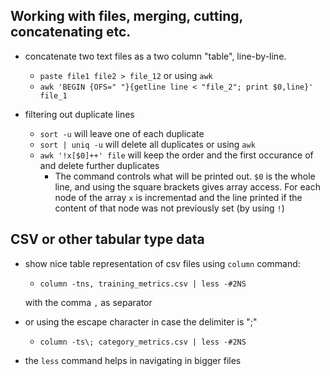 ## Working with files, merging, cutting, concatenating etc. 

- concatenate two text files as a two column "table", line-by-line.
	- `paste file1 file2 > file_12`
	or using `awk`
	- `awk 'BEGIN {OFS=" "}{getline line < "file_2"; print $0,line}' file_1`

- filtering out duplicate lines
	- `sort -u` will leave one of each duplicate 
	- `sort | uniq -u` will delete all duplicates 
	or using `awk`
	- `awk '!x[$0]++' file` will keep the order and the first occurance of and delete further duplicates
		- The command controls what will be printed out. `$0` is the whole line, and using the square brackets gives array access. For each node of the array `x` is incrementad and the line printed if the content of that node was not previously set (by using `!`)
	
	

## CSV or other tabular type data 

- show nice table representation of csv files using `column` command: 

	- `column -tns, training_metrics.csv | less -#2NS`
	
	with the comma `,` as separator
	
- or using the escape character in case the delimiter is ";"

	- `column -ts\; category_metrics.csv | less -#2NS`
	

- the `less` command helps in navigating in bigger files 
